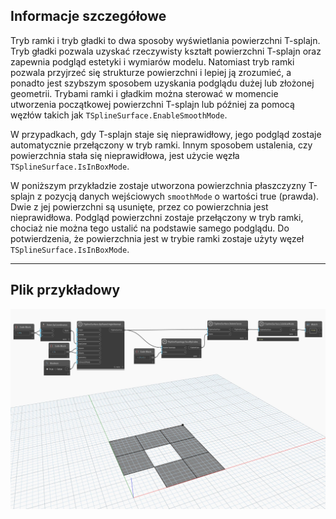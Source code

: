 ## Informacje szczegółowe
Tryb ramki i tryb gładki to dwa sposoby wyświetlania powierzchni T-splajn. Tryb gładki pozwala uzyskać rzeczywisty kształt powierzchni T-splajn oraz zapewnia podgląd estetyki i wymiarów modelu. Natomiast tryb ramki pozwala przyjrzeć się strukturze powierzchni i lepiej ją zrozumieć, a ponadto jest szybszym sposobem uzyskania podglądu dużej lub złożonej geometrii. Trybami ramki i gładkim można sterować w momencie utworzenia początkowej powierzchni T-splajn lub później za pomocą węzłów takich jak `TSplineSurface.EnableSmoothMode`.

W przypadkach, gdy T-splajn staje się nieprawidłowy, jego podgląd zostaje automatycznie przełączony w tryb ramki. Innym sposobem ustalenia, czy powierzchnia stała się nieprawidłowa, jest użycie węzła `TSplineSurface.IsInBoxMode`.

W poniższym przykładzie zostaje utworzona powierzchnia płaszczyzny T-splajn z pozycją danych wejściowych `smoothMode` o wartości true (prawda). Dwie z jej powierzchni są usunięte, przez co powierzchnia jest nieprawidłowa. Podgląd powierzchni zostaje przełączony w tryb ramki, chociaż nie można tego ustalić na podstawie samego podglądu. Do potwierdzenia, że powierzchnia jest w trybie ramki zostaje użyty węzeł `TSplineSurface.IsInBoxMode`.
___
## Plik przykładowy

![TSplineSurface.IsInBoxMode](./Autodesk.DesignScript.Geometry.TSpline.TSplineSurface.IsInBoxMode_img.jpg)
